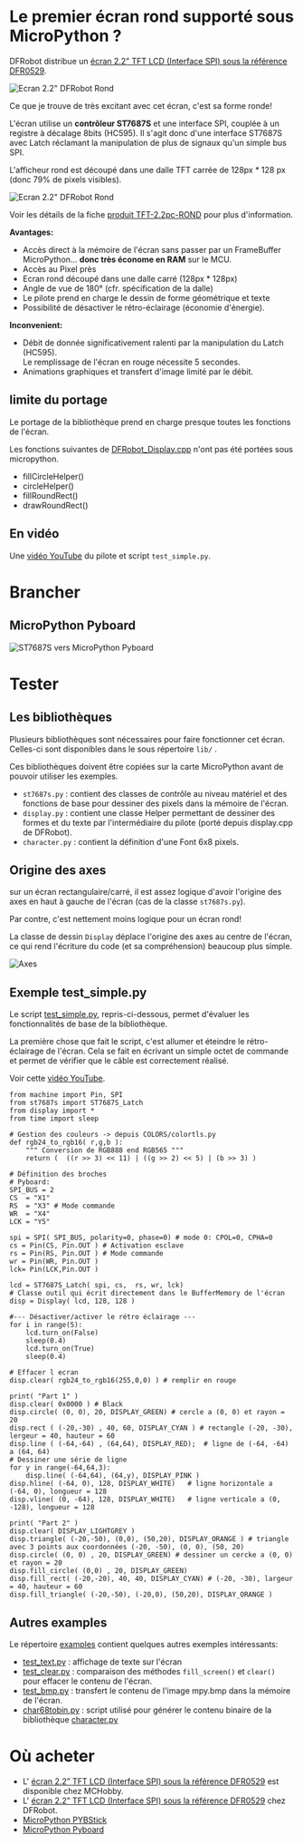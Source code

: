 # Le premier écran rond supporté sous MicroPython ?
DFRobot distribue un [écran 2.2” TFT LCD (Interface SPI) sous la référence DFR0529](https://www.dfrobot.com/product-1794.html).

![Ecran 2.2" DFRobot Rond](docs/_static/text_display.jpg)

Ce que je trouve de très excitant avec cet écran, c'est sa forme ronde!

L'écran utilise un __contrôleur ST7687S__ et une interface SPI, couplée à un registre à décalage 8bits (HC595). Il s'agit donc d'une interface ST7687S avec Latch réclamant la manipulation de plus de signaux qu'un simple bus SPI.

L'afficheur rond est découpé dans une dalle TFT carrée de 128px * 128 px (donc 79% de pixels visibles).

![Ecran 2.2" DFRobot Rond](docs/_static/bmp_display.jpg)

Voir les détails de la fiche [produit TFT-2.2pc-ROND](https://shop.mchobby.be/fr/afficheur-lcd-tft-oled/1856-tft-couleur-22-rond-spi-breakout-3232100018563-dfrobot.html) pour plus d'information.

__Avantages:__
* Accès direct à la mémoire de l'écran sans passer par un FrameBuffer MicroPython... __donc très économe en RAM__ sur le MCU.
* Accès au Pixel près
* Ecran rond découpé dans une dalle carré (128px * 128px)
* Angle de vue de 180° (cfr. spécification de la dalle)
* Le pilote prend en charge le dessin de forme géométrique et texte
* Possibilité de désactiver le rétro-éclairage (économie d'énergie).

__Inconvenient:__
* Débit de donnée significativement ralenti par la manipulation du Latch (HC595).<br />Le remplissage de l'écran en rouge nécessite 5 secondes.
* Animations graphiques et transfert d'image limité par le débit.

## limite du portage
Le portage de la bibliothèque prend en charge presque toutes les fonctions de l'écran.

Les fonctions suivantes de [DFRobot_Display.cpp](https://raw.githubusercontent.com/DFRobot/DFRobot_Display/master/DFRobot_Display.cpp) n'ont pas été portées sous micropython.
* fillCircleHelper()
* circleHelper()
* fillRoundRect()
* drawRoundRect()

## En vidéo
Une [vidéo YouTube](https://youtu.be/ceWs7rgPLbw) du pilote et script `test_simple.py`.

# Brancher

## MicroPython Pyboard

![ST7687S vers MicroPython Pyboard](docs/_static/st7687s-to-pyboard.jpg)

# Tester

## Les bibliothèques
Plusieurs bibliothèques sont nécessaires pour faire fonctionner cet écran. Celles-ci sont disponibles dans le sous répertoire `lib/` .

Ces bibliothèques doivent être copiées sur la carte MicroPython avant de pouvoir utiliser les exemples.

* `st7687s.py` : contient des classes de contrôle au niveau matériel et des fonctions de base pour dessiner des pixels dans la mémoire de l'écran.  
* `display.py` : contient une classe Helper permettant de dessiner des formes et du texte par l'intermédiaire du pilote (porté depuis display.cpp de DFRobot).
* `character.py` : contient la définition d'une Font 6x8 pixels.

## Origine des axes
sur un écran rectangulaire/carré, il est assez logique d'avoir l'origine des axes en haut à gauche de l'écran (cas de la classe `st7687s.py`).

Par contre, c'est nettement moins logique pour un écran rond!

La classe de dessin `Display` déplace l'origine des axes au centre de l'écran, ce qui rend l'écriture du code (et sa compréhension) beaucoup plus simple.

![Axes](docs/_static/axis.jpg)

## Exemple test_simple.py
Le script [test_simple.py](example/test_simple.py), repris-ci-dessous, permet d'évaluer les fonctionnalités de base de la bibliothèque.

La première chose que fait le script, c'est allumer et éteindre le rétro-éclairage de l'écran. Cela se fait en écrivant un simple octet de commande et permet de vérifier que le câble est correctement réalisé.

Voir cette [vidéo YouTube](https://youtu.be/ceWs7rgPLbw).

```
from machine import Pin, SPI
from st7687s import ST7687S_Latch
from display import *
from time import sleep

# Gestion des couleurs -> depuis COLORS/colortls.py
def rgb24_to_rgb16( r,g,b ):
	""" Conversion de RGB888 end RGB565 """
	return (  ((r >> 3) << 11) | ((g >> 2) << 5) | (b >> 3) )

# Définition des broches
# Pyboard:
SPI_BUS = 2
CS  = "X1"
RS  = "X3" # Mode commande
WR  = "X4"
LCK = "Y5"

spi = SPI( SPI_BUS, polarity=0, phase=0) # mode 0: CPOL=0, CPHA=0
cs = Pin(CS, Pin.OUT ) # Activation esclave
rs = Pin(RS, Pin.OUT ) # Mode commande
wr = Pin(WR, Pin.OUT )
lck= Pin(LCK,Pin.OUT )

lcd = ST7687S_Latch( spi, cs,  rs, wr, lck)
# Classe outil qui écrit directement dans le BufferMemory de l'écran
disp = Display( lcd, 128, 128 )

#--- Désactiver/activer le rétro éclairage ---
for i in range(5):
	lcd.turn_on(False)
	sleep(0.4)
	lcd.turn_on(True)
	sleep(0.4)

# Effacer l ecran
disp.clear( rgb24_to_rgb16(255,0,0) ) # remplir en rouge

print( "Part 1" )
disp.clear( 0x0000 ) # Black
disp.circle( (0, 0), 20, DISPLAY_GREEN) # cercle a (0, 0) et rayon = 20
disp.rect ( (-20,-30) , 40, 60, DISPLAY_CYAN ) # rectangle (-20, -30), lergeur = 40, hauteur = 60
disp.line ( (-64,-64) , (64,64), DISPLAY_RED);  # ligne de (-64, -64) a (64, 64)
# Dessiner une série de ligne
for y in range(-64,64,3):
	disp.line( (-64,64), (64,y), DISPLAY_PINK )
disp.hline( (-64, 0), 128, DISPLAY_WHITE)   # ligne horizontale a (-64, 0), longueur = 128
disp.vline( (0, -64), 128, DISPLAY_WHITE)   # ligne verticale a (0, -128), longueur = 128

print( "Part 2" )
disp.clear( DISPLAY_LIGHTGREY )
disp.triangle( (-20,-50), (0,0), (50,20), DISPLAY_ORANGE ) # triangle avec 3 points aux coordonnées (-20, -50), (0, 0), (50, 20)
disp.circle( (0, 0) , 20, DISPLAY_GREEN) # dessiner un cercke a (0, 0) et rayon = 20
disp.fill_circle( (0,0) , 20, DISPLAY_GREEN)
disp.fill_rect( (-20,-20), 40, 40, DISPLAY_CYAN) # (-20, -30), largeur = 40, hauteur = 60
disp.fill_triangle( (-20,-50), (-20,0), (50,20), DISPLAY_ORANGE )
```

## Autres examples
Le répertoire [examples](examples/) contient quelques autres exemples intéressants:
* [test_text.py](examples/test_text.py) : affichage de texte sur l'écran
* [test_clear.py](examples/test_clear.py) : comparaison des méthodes `fill_screen()` et `clear()` pour effacer le contenu de l'écran.
* [test_bmp.py](examples/test_bmp.py) : transfert le contenu de l'image mpy.bmp dans la mémoire de l'écran.
* [char68tobin.py](examples/char68tobin.py) : script utilisé pour générer le contenu binaire de la bibliothèque [character.py](lib/character.py)

# Où acheter
* L' [écran 2.2” TFT LCD (Interface SPI) sous la référence DFR0529](https://www.dfrobot.com/product-1794.html) est disponible chez MCHobby.
* L' [écran 2.2” TFT LCD (Interface SPI) sous la référence DFR0529](https://www.dfrobot.com/product-1794.html) chez DFRobot.
* [MicroPython PYBStick](https://shop.mchobby.be/fr/micropython/1844-pybstick-standard-26-micropython-et-arduino-3232100018440-garatronic.html)
* [MicroPython Pyboard](https://shop.mchobby.be/fr/micropython/570-micropython-pyboard-3232100005709.html)
